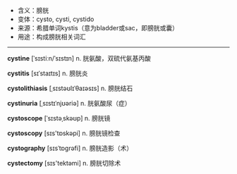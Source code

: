 - <span class="definition">含义：膀胱</span>
- <span class="definition">变体：cysto, cysti, cystido</span>
- <span class="definition">来源：希腊单词kystis（意为bladder或sac，即膀胱或囊）</span>
- <span class="definition">用途：构成膀胱相关词汇</span>


---


<span class="vocabulary">**cystine**</span> [ˈsɪstiːn/ˈsɪstɪn] n. 胱氨酸，双硫代氨基丙酸

<span class="vocabulary">**cystitis**</span> [sɪˈstaɪtɪs] n. 膀胱炎

<span class="vocabulary">**cystolithiasis**</span> [ˌsɪstəʊlɪˈθaɪəsɪs] n. 膀胱结石

<span class="vocabulary">**cystinuria**</span> [ˌsɪstɪˈnjʊəriə] n. 胱氨酸尿（症）

<span class="vocabulary">**cystoscope**</span> [ˈsɪstəˌskəʊp] n. 膀胱镜

<span class="vocabulary">**cystoscopy**</span> [sɪs'tɒskəpi] n. 膀胱镜检查

<span class="vocabulary">**cystography**</span> [sɪsˈtɒɡrəfi] n. 膀胱造影（术）

<span class="vocabulary">**cystectomy**</span> [sɪs'tektəmi] n. 膀胱切除术
